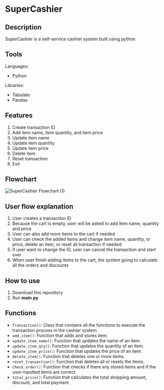 # SuperCashier
## Description
SuperCashier is a self-service cashier system built using python.

## Tools
Languages: 
- Python

Libraries:
- Tabulate
- Pandas

## Features
1. Create transaction ID
2. Add item name, item quantity, and item price
4. Update item name
5. Update item quantity
6. Update item price
7. Delete item
8. Reset transaction
9. Exit 

## Flowchart
![SuperCashier Flowchart (1)](https://github.com/user-attachments/assets/6f594cb4-6595-4242-8d7f-f02aa5ead289)
## User flow explanation
1. User creates a transaction ID
2. Because the cart is empty, user will be asked to add item name, quantity and price
3. User can also add more items to the cart if needed
4. User can check the added items and change item name, quantity, or price, delete an item, or reset all transaction if needed
5. If user want to change the ID, user can cancel the transaction and start over
6. When user finish adding items to the cart, the system going to calculate all the orders and discounts

## How to use
1. Download this repository
2. Run **main.py**

## Functions
- `Transaction()`: Class that contains all the functions to execute the transaction process in the cashier system.
- `add_item()`: Function that adds and stores item.
- `update_item_name()`: Function that updates the name of an item.
- `update_item_qty()`: Function that updates the quantity of an item.
- `update_item_price()`: Function that updates the price of an item.
- `delete_item()`: Function that deletes one or more items.
- `reset_transaction()`: Function that deletes all or resets the items.
- `check_order()`: Function that checks if there any stored items and if the user-inputted items are correct.
- `total_price()`: Function that calculates the total shopping amount, discount, and total payment.
